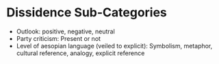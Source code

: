 # Dissidence Sub-Categories

- Outlook: positive, negative, neutral
- Party criticism: Present or not
- Level of aesopian language (veiled to explicit): Symbolism, metaphor, cultural reference, analogy, explicit reference
